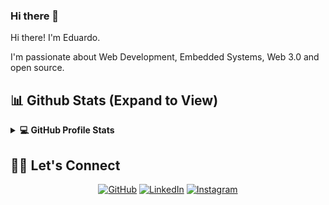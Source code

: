 ### Hi there 👋

Hi there! I'm Eduardo.

I'm passionate about Web Development, Embedded Systems, Web 3.0 and open source.

<!--
**gutkedu/gutkedu** is a ✨ _special_ ✨ repository because its `README.md` (this file) appears on your GitHub profile.

Here are some ideas to get you started:

- 🔭 I’m currently working on ...
- 🌱 I’m currently learning ...
- 👯 I’m looking to collaborate on ...
- 🤔 I’m looking for help with ...
- 💬 Ask me about ...
- 📫 How to reach me: ...
- 😄 Pronouns: ...
- ⚡ Fun fact: ...
-->

## 📊 Github Stats (Expand to View) 


<details> 
  <summary><b>💻 GitHub Profile Stats</b></summary>
  <br/>
<p align="center">
  <img align="center" src="https://github-readme-stats.vercel.app/api?username=gutkedu&show_icons=true&icon_color=blue&hide_border=true&hide_rank=true&bg_color=FFF"/>
  <img align="center" src="https://github-readme-stats.vercel.app/api/top-langs/?username=gutkedu&layout=compact&hide_border=true&langs_count=8&hide=Stata,html&bg_color=FFF"/>
  <br><br>
</p>
  <br/>
  <b>Note:</b> Top languages is only a metric of the languages my public code consists of and doesn't reflect experience or skill level.
  </p>
</details>

## :raising_hand_man: Let's Connect
<p align="center">
	<a href="https://github.com/gutkedu"><img src="https://img.icons8.com/bubbles/50/000000/github.png" alt="GitHub"/></a>
	<a href="https://www.linkedin.com/in/eduardo-ped%C3%B3-gutkoski-5a2950187/"><img src="https://img.icons8.com/bubbles/50/000000/linkedin.png" alt="LinkedIn"/></a>
	<a href="https://www.instagram.com/eduardopgutkoski/"><img src="https://img.icons8.com/bubbles/50/000000/instagram.png" alt="Instagram"/></a>
</p>

